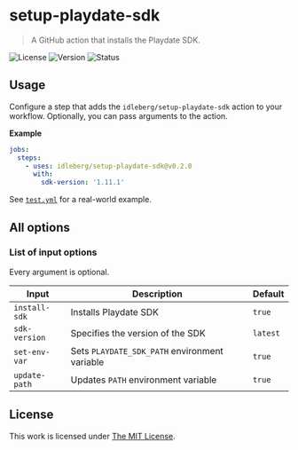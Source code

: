 # setup-playdate-sdk

> A GitHub action that installs the Playdate SDK.

![License](https://img.shields.io/github/license/idleberg/setup-playdate-sdk?style=flat-square)
![Version](https://img.shields.io/github/v/tag/idleberg/setup-playdate-sdk?style=flat-square)
![Status](https://img.shields.io/github/workflow/status/idleberg/setup-playdate-sdk/Tests?style=flat-square)

## Usage

Configure a step that adds the `idleberg/setup-playdate-sdk` action to your workflow. Optionally, you can pass arguments to the action.

**Example**

```yaml
jobs:
  steps:
    - uses: idleberg/setup-playdate-sdk@v0.2.0
      with: 
        sdk-version: '1.11.1'
```

See [`test.yml`](https://github.com/idleberg/setup-playdate-sdk/blob/main/.github/workflows/test.yml) for a real-world example.

## All options

### List of input options

Every argument is optional.

| Input         | Description                                   | Default  |
| ------------- | ----------------------------------------------| -------- |
| `install-sdk` | Installs Playdate SDK                         | `true`   |
| `sdk-version` | Specifies the version of the SDK              | `latest` |
| `set-env-var` | Sets `PLAYDATE_SDK_PATH` environment variable | `true`   |
| `update-path` | Updates `PATH` environment variable           | `true`   |

## License

This work is licensed under [The MIT License](LICENSE).

